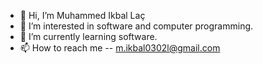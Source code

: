 - 👋 Hi, I’m Muhammed Ikbal Laç
- 👀 I’m interested in software and computer programming.
- 🌱 I’m currently learning software.
- 📫 How to reach me -- m.ikbal0302l@gmail.com

<!---
m-ikbal/m-ikbal is a ✨ special ✨ repository because its `README.md` (this file) appears on your GitHub profile.
You can click the Preview link to take a look at your changes.
--->
